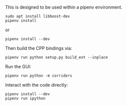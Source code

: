 This is designed to be used within a pipenv environment.

```
sudo apt install libboost-dev 
pipenv install
```
or 
```
pipenv install --dev
```

Then build the CPP bindings via:

```
pipenv run python setup.py build_ext --inplace
```

Run the GUI:

```
pipenv run python -m corridors
```

Interact with the code directly:

```
pipenv install --dev
pipenv run ipython
```